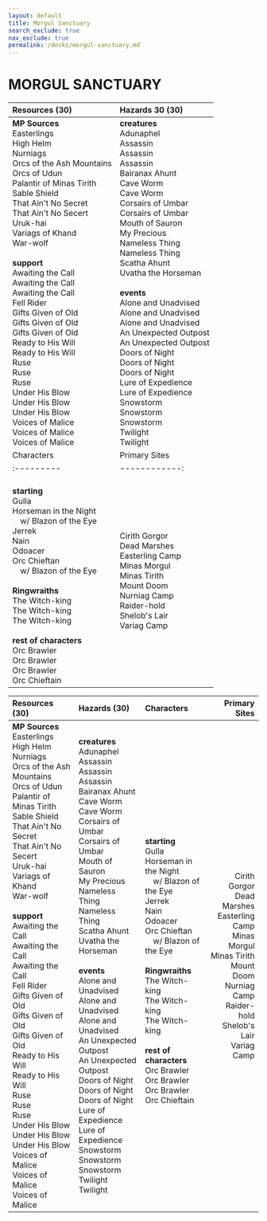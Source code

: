 ```yaml
---
layout: default
title: Morgul Sanctuary
search_exclude: true
nav_exclude: true
permalink: /decks/morgul-sanctuary.md
---
```


# MORGUL SANCTUARY

| Resources (30) | Hazards 30 (30) |
| :------------- | :--------- |
| **MP Sources**<br>Easterlings<br>High Helm<br>Nurniags<br>Orcs of the Ash Mountains<br>Orcs of Udun<br>Palantir of Minas Tirith<br>Sable Shield<br>That Ain't No Secret<br>That Ain't No Secert<br>Uruk-hai<br>Variags of Khand<br>War-wolf<br><br>**support**<br>Awaiting the Call<br>Awaiting the Call<br>Awaiting the Call<br>Fell Rider<br>Gifts Given of Old<br>Gifts Given of Old<br>Gifts Given of Old<br>Ready to His Will<br>Ready to His Will<br>Ruse<br>Ruse<br>Ruse<br>Under His Blow<br>Under His Blow<br>Under His Blow<br>Voices of Malice<br>Voices of Malice<br>Voices of Malice | **creatures**<br>Adunaphel<br>Assassin<br>Assassin<br>Assassin<br>Bairanax Ahunt<br>Cave Worm<br>Cave Worm<br>Corsairs of Umbar<br>Corsairs of Umbar<br>Mouth of Sauron<br>My Precious<br>Nameless Thing<br>Nameless Thing<br>Scatha Ahunt<br>Uvatha the Horseman<br><br>**events**<br>Alone and Unadvised<br>Alone and Unadvised<br>Alone and Unadvised<br>An Unexpected Outpost<br>An Unexpected Outpost<br>Doors of Night<br>Doors of Night<br>Doors of Night<br>Lure of Expedience<br>Lure of Expedience<br>Snowstorm<br>Snowstorm<br>Snowstorm<br>Twilight<br>Twilight |
| Characters | Primary Sites |
| :--------- | ------------: |
| <br>**starting**<br>Gulla<br>Horseman in the Night<br>&emsp;w/ Blazon of the Eye<br>Jerrek<br>Nain<br>Odoacer<br>Orc Chieftan<br>&emsp;w/ Blazon of the Eye<br><br>**Ringwraiths**<br>The Witch-king<br>The Witch-king<br>The Witch-king<br><br>**rest of characters**<br>Orc Brawler<br>Orc Brawler<br>Orc Brawler<br>Orc Chieftain | Cirith Gorgor<br>Dead Marshes<br>Easterling Camp<br>Minas Morgul<br>Minas Tirith<br>Mount Doom<br>Nurniag Camp<br>Raider-hold<br>Shelob's Lair<br>Variag Camp


| Resources (30) | Hazards (30) | Characters | Primary Sites |
| :------------- | :--------- | :----------- | ------------: |
| **MP Sources**<br>Easterlings<br>High Helm<br>Nurniags<br>Orcs of the Ash Mountains<br>Orcs of Udun<br>Palantir of Minas Tirith<br>Sable Shield<br>That Ain't No Secret<br>That Ain't No Secert<br>Uruk-hai<br>Variags of Khand<br>War-wolf<br><br>**support**<br>Awaiting the Call<br>Awaiting the Call<br>Awaiting the Call<br>Fell Rider<br>Gifts Given of Old<br>Gifts Given of Old<br>Gifts Given of Old<br>Ready to His Will<br>Ready to His Will<br>Ruse<br>Ruse<br>Ruse<br>Under His Blow<br>Under His Blow<br>Under His Blow<br>Voices of Malice<br>Voices of Malice<br>Voices of Malice | **creatures**<br>Adunaphel<br>Assassin<br>Assassin<br>Assassin<br>Bairanax Ahunt<br>Cave Worm<br>Cave Worm<br>Corsairs of Umbar<br>Corsairs of Umbar<br>Mouth of Sauron<br>My Precious<br>Nameless Thing<br>Nameless Thing<br>Scatha Ahunt<br>Uvatha the Horseman<br><br>**events**<br>Alone and Unadvised<br>Alone and Unadvised<br>Alone and Unadvised<br>An Unexpected Outpost<br>An Unexpected Outpost<br>Doors of Night<br>Doors of Night<br>Doors of Night<br>Lure of Expedience<br>Lure of Expedience<br>Snowstorm<br>Snowstorm<br>Snowstorm<br>Twilight<br>Twilight | <br>**starting**<br>Gulla<br>Horseman in the Night<br>&emsp;w/ Blazon of the Eye<br>Jerrek<br>Nain<br>Odoacer<br>Orc Chieftan<br>&emsp;w/ Blazon of the Eye<br><br>**Ringwraiths**<br>The Witch-king<br>The Witch-king<br>The Witch-king<br><br>**rest of characters**<br>Orc Brawler<br>Orc Brawler<br>Orc Brawler<br>Orc Chieftain | Cirith Gorgor<br>Dead Marshes<br>Easterling Camp<br>Minas Morgul<br>Minas Tirith<br>Mount Doom<br>Nurniag Camp<br>Raider-hold<br>Shelob's Lair<br>Variag Camp |
